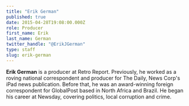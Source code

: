 ```yaml
---
title: "Erik German"
published: true
date: 2015-04-28T19:08:00.000Z
role: Producer
first_name: Erik
last_name: German
twitter_handle: "@ErikJGerman"
type: staff
slug: erik-german
---
```


**Erik German** is a producer at Retro Report. Previously, he worked as a roving national correspondent and producer for The Daily, News Corp's iPad news publication. Before that, he was an award-winning foreign correspondent for GlobalPost based in North Africa and Brazil. He began his career at Newsday, covering politics, local corruption and crime.

